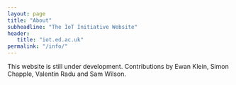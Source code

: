 ```yaml
---
layout: page
title: "About"
subheadline: "The IoT Initiative Website"
header:
   title: "iot.ed.ac.uk"
permalink: "/info/"
---
```


This website is still under development. Contributions by Ewan Klein, Simon Chapple, Valentin Radu and 
Sam Wilson.

